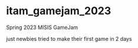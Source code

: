 # itam_gamejam_2023
Spring 2023 MISIS GameJam

just newbies tried to make their first game in 2 days
